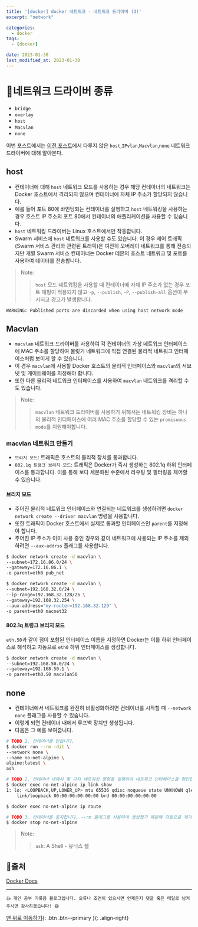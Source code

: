 ```yaml
---
title: '[docker] docker 네트워크 - 네트워크 드라이버 (3)'
excerpt: "network"

categories:
  - docker
tags: 
  - [docker]

date: 2023-01-30
last_modified_at: 2023-01-30
---
```


# 🎯네트워크 드라이버 종류
- `bridge`
- `overlay`
- `host`
- `Macvlan`
- `none`

이번 포스트에서는 [이전 포스트](2023-01-11-ch06.md)에서 다루지 않은 `host`,`IPvlan`,`Macvlan`,`none` 네트워크 드라이버에 대해 알아본다.

## host
- 컨테이너에 대해 `host` 네트워크 모드를 사용하는 경우 해당 컨테이너의 네트워크는 Docker 호스트에서 격리되지 않으며 컨테이너에 자체 IP 주소가 할당되지 않습니다.
- 예를 들어 포트 80에 바인딩되는 컨테이너를 실행하고 `host` 네트워킹을 사용하는 경우 호스트 IP 주소의 포트 80에서 컨테이너의 애플리케이션을 사용할 수 있습니다.
- `host` 네트워킹 드라이버는 Linux 호스트에서만 작동합니다.
- Swarm 서비스에 `host` 네트워크를 사용할 수도 있습니다. 이 경우 제어 트래픽(Swarm 서비스 관리와 관련된 트래픽)은 여전히 오버레이 네트워크를 통해 전송되지만 개별 Swarm 서비스 컨테이너는 Docker 데몬의 호스트 네트워크 및 포트를 사용하여 데이터를 전송합니다.

> Note:
>> `host` 모드 네트워킹을 사용할 때 컨테이너에 자체 IP 주소가 없는 경우 포트 매핑이 적용되지 않고 `-p`, `--publish`, `-P`, `--publish-all` 옵션이 무시되고 경고가 발생합니다.
```bash
WARNING: Published ports are discarded when using host network mode
```

## Macvlan
- `macvlan` 네트워크 드라이버를 사용하여 각 컨테이너의 가상 네트워크 인터페이스에 MAC 주소를 할당하여 물맂거 네트워크에 직접 연결된 물리적 네트워크 인터페이스처럼 보이게 할 수 있습니다.
- 이 경우 `macvlan`에 사용할 Docker 호스트의 물리적 인터페이스와 `macvlan`의 서브넷 및 게이트웨이를 지정해야 합니다.
- 또한 다른 물리적 네트워크 인터페이스를 사용하여 `macvlan` 네트워크를 격리할 수도 있습니다.

> Note:
>> `macvlan` 네트워크 드라이버를 사용하기 위해서는 네트워킹 장비는 하나의 물리적 인터페이스에 여러 MAC 주소를 할당할 수 있는 `promisuous mode`를 지원해야합니다.

### macvlan 네트워크 만들기
- `브리지 모드`: 트래픽은 호스트의 물리적 장치를 통과합니다.
- `802.1q 트렁크 브리지 모드`: 트래픽은 Docker가 즉시 생성하는 802.1q 하위 인터페이스를 통과합니다. 이를 통해 보다 세분화된 수준에서 라우팅 및 필터링을 제어할 수 있습니다.

#### 브리지 모드
- 주어진 물리적 네트워크 인터페이스와 연결되는 네트워크를 생성하려면 `docker network create --driver macvlan` 명령을 사용합니다.
- 또한 트래픽이 Docker 호스트에서 실제로 통과할 인터페이스인 `parent`를 지정해야 합니다.
- 주어진 IP 주소가 이미 사용 중인 경우와 같이 네트워크에 사용되는 IP 주소를 제외하려면 `--aux-addrss` 플래그를 사용합니다.

```bash
$ docker network create -d macvlan \
--subnet=172.16.86.0/24 \
--gateway=172.16.86.1 \
-o parent=eth0 pub_net

$ docker network create -d macvlan \
--subnet=192.168.32.0/24 \
--ip-range=192.168.32.128/25 \
--gateway=192.168.32.254 \
--aux-address="my-router=192.168.32.129" \
-o parent=eth0 macnet32
```

#### 802.1q 트렁크 브리지 모드
`eth.50`과 같이 점이 포함된 인터페이스 이름을 지정하면 Docker는 이를 하위 인터페이스로 해석하고 자동으로 `eth0` 하위 인터페이스를 생성합니다.

```bash
$ docker network create -d macvlan \
--subnet=192.168.50.0/24 \
--gateway=192.168.50.1 \
-o parent=eth0.50 macvlan50
```

## none
- 컨테이너에서 네트워크를 완전히 비활성화하려면 컨테이너를 시작할 때 `--network none` 플래그를 사용할 수 있습니다.
- 이렇게 되면 컨테이너 내에서 루프백 장치만 생성됩니다.
- 다음은 그 예를 보여줍니다.

```bash
# TODO 1. 컨테이너를 만듭니다.
$ docker run --rm -dit \ 
--network none \
--name no-net-alpine \
alpine:latest \
ash

# TODO 2. 컨테이너 내에서 몇 가지 네트워킹 명령을 실행하여 네트워크 인터페이스를 확인합니다.
$ docker exec no-net-alpine ip link show
1: lo: <LOOPBACK,UP,LOWER_UP> mtu 65536 qdisc noqueue state UNKNOWN qlen 1000
    link/loopback 00:00:00:00:00:00 brd 00:00:00:00:00:00

$ docker exec no-net-alpine ip route

# TODO 3. 컨테이너를 중지합니다. --rm 플래그를 사용하여 생성했기 때문에 자동으로 제거됩니다.
$ docker stop no-net-alpine
```

> Note:
>> `ash`: A Shell - 유닉스 쉘

## 📌출처
[Docker Docs](https://docs.docker.com/network/)

***
    👍 개인 공부 기록용 블로그입니다. 오류나 조언이 있으시면 언제든지 댓글 혹은 메일로 남겨주시면 감사하겠습니다! 😄

[맨 위로 이동하기](#){: .btn .btn--primary }{: .align-right}